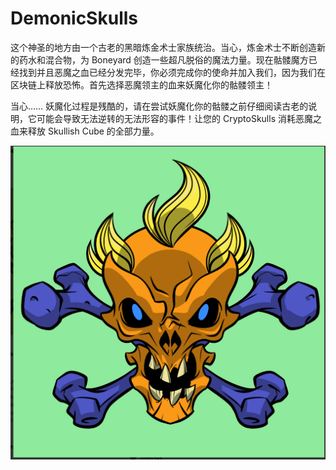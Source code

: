 # DemonicSkulls

这个神圣的地方由一个古老的黑暗炼金术士家族统治。当心，炼金术士不断创造新的药水和混合物，为 Boneyard 创造一些超凡脱俗的魔法力量。现在骷髅魔方已经找到并且恶魔之血已经分发完毕，你必须完成你的使命并加入我们，因为我们在区块链上释放恐怖。首先选择恶魔领主的血来妖魔化你的骷髅领主！

当心…… 妖魔化过程是残酷的，请在尝试妖魔化你的骷髅之前仔细阅读古老的说明，它可能会导致无法逆转的无法形容的事件！让您的 CryptoSkulls 消耗恶魔之血来释放 Skullish Cube 的全部力量。

![nft](微信截图_20220902212237.png)
